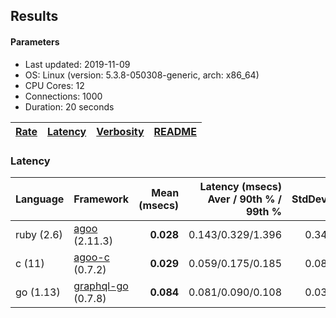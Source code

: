 ## Results

<!-- Result from here -->

#### Parameters
- Last updated: 2019-11-09
- OS: Linux (version: 5.3.8-050308-generic, arch: x86_64)
- CPU Cores: 12
- Connections: 1000
- Duration: 20 seconds

| [Rate](rates.md) | [Latency](latency.md) | [Verbosity](verbosity.md) | [README](README.md) |
| ---------------- | --------------------- | ------------------------- | ------------------- |

### Latency
| Language | Framework | Mean (msecs) | Latency (msecs) Aver / 90th % / 99th % | StdDev | Req/sec | Verbosity |
| ------------------ | ---------------------- | ---------------:| -----------------:| ------------------:| ------:| ------:|
| ruby (2.6) | [agoo](github.com/ohler55/agoo) (2.11.3) | **0.028** | 0.143/0.329/1.396 | 0.34 | 175276 | 107 |
| c (11) | [agoo-c](github.com/ohler55/agoo-c) (0.7.2) | **0.029** | 0.059/0.175/0.185 | 0.08 | 434214 | 345 |
| go (1.13) | [graphql-go](https://github.com/graphql-go/graphql) (0.7.8) | **0.084** | 0.081/0.090/0.108 | 0.03 | 30869 | 392 |
<!-- Result till here -->
